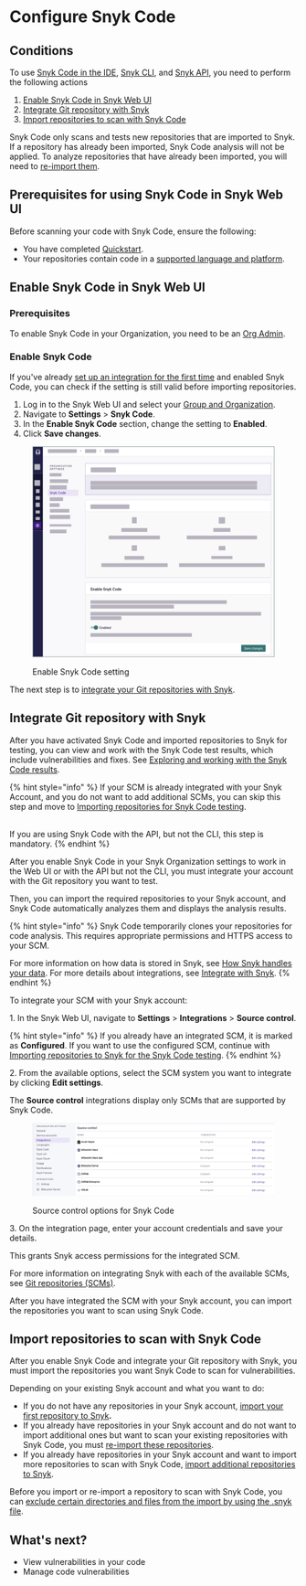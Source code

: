 # Configure Snyk Code

## Conditions

To use [Snyk Code in the IDE](use-snyk-code-in-the-ide.md), [Snyk CLI](../../snyk-cli/scan-and-maintain-projects-using-the-cli/snyk-cli-for-snyk-code/), and [Snyk API](../../snyk-api/), you need to perform the following actions

1. [Enable Snyk Code in Snyk Web UI](configure-snyk-code.md#enable-snyk-code-in-snyk-web-ui)
2. [Integrate Git repository with Snyk](configure-snyk-code.md#integrate-git-repository-with-snyk)
3. [Import repositories to scan with Snyk Code](configure-snyk-code.md#import-repositories-to-scan-with-snyk-code)

Snyk Code only scans and tests new repositories that are imported to Snyk. If a repository has already been imported, Snyk Code analysis will not be applied. To analyze repositories that have already been imported, you will need to [re-import them](import-repository-to-snyk/#re-import-repository-to-snyk).

## Prerequisites for using Snyk Code in Snyk Web UI

Before scanning your code with Snyk Code, ensure the following:

* You have completed [Quickstart](../../getting-started/quickstart/).
* Your repositories contain code in a [supported language and platform](../supported-languages-and-frameworks/).&#x20;

## Enable Snyk Code in Snyk Web UI

### Prerequisites

To enable Snyk Code in your Organization, you need to be an [Org Admin](../../snyk-admin/user-roles-and-permissions/pre-defined-roles.md).

### Enable Snyk Code&#x20;

If you've already [set up an integration for the first time](../../getting-started/quickstart/set-up-an-integration.md) and enabled Snyk Code, you can check if the setting is still valid before importing repositories.

1. Log in to the Snyk Web UI and select your [Group and Organization](../../snyk-admin/manage-groups-and-organizations/).
2. Navigate to **Settings** > **Snyk Code**.
3. In the **Enable Snyk Code** section, change the setting to **Enabled**.
4. Click **Save changes**.

<figure><img src="../../.gitbook/assets/Enable Snyk Code.png" alt="Enable Snyk Code setting"><figcaption><p>Enable Snyk Code setting</p></figcaption></figure>

The next step is to [integrate your Git repositories with Snyk](configure-snyk-code.md#integrate-git-repository-with-snyk).

## Integrate Git repository with Snyk

After you have activated Snyk Code and imported repositories to Snyk for testing, you can view and work with the Snyk Code test results, which include vulnerabilities and fixes. See [Exploring and working with the Snyk Code results](manage-code-vulnerabilities/).

{% hint style="info" %}
If your SCM is already integrated with your Snyk Account, and you do not want to add additional SCMs, you can skip this step and move to [Importing repositories for Snyk Code testing](broken-reference).

\
If you are using Snyk Code with the API, but not the CLI, this step is mandatory.
{% endhint %}

After you enable Snyk Code in your Snyk Organization settings to work in the Web UI or with the API but not the CLI, you must integrate your account with the Git repository you want to test.

Then, you can import the required repositories to your Snyk account, and Snyk Code automatically analyzes them and displays the analysis results.

{% hint style="info" %}
Snyk Code temporarily clones your repositories for code analysis. This requires appropriate permissions and HTTPS access to your SCM.

For more information on how data is stored in Snyk, see [How Snyk handles your data](../../working-with-snyk/how-snyk-handles-your-data.md). For more details about integrations, see [Integrate with Snyk](../../integrate-with-snyk/).
{% endhint %}

To integrate your SCM with your Snyk account:

1\. In the Snyk Web UI, navigate to **Settings** > **Integrations** > **Source control**.

{% hint style="info" %}
If you already have an integrated SCM, it is marked as **Configured**. If you want to use the configured SCM, continue with[ Importing repositories to Snyk for the Snyk Code testing](broken-reference).
{% endhint %}

2\. From the available options, select the SCM system you want to integrate by clicking **Edit settings**.

The **Source control** integrations display only SCMs that are supported by Snyk Code.

<figure><img src="../../.gitbook/assets/code_source_control_options.png" alt=""><figcaption><p>Source control options for Snyk Code</p></figcaption></figure>

3\. On the integration page, enter your account credentials and save your details.

This grants Snyk access permissions for the integrated SCM.

For more information on integrating Snyk with each of the available SCMs, see [Git repositories (SCMs)](../../integrate-with-snyk/git-repositories-scms-integrations-with-snyk/).

After you have integrated the SCM with your Snyk account, you can import the repositories you want to scan using Snyk Code.

## Import repositories to scan with Snyk Code

After you enable Snyk Code and integrate your Git repository with Snyk, you must import the repositories you want Snyk Code to scan for vulnerabilities.

Depending on your existing Snyk account and what you want to do:

* If you do not have any repositories in your Snyk account, [import your first repository to Snyk](../../getting-started/quickstart/import-a-project.md)**.**
* If you already have repositories in your Snyk account and do not want to import additional ones but want to scan your existing repositories with Snyk Code, you must [re-import these repositories](import-repository-to-snyk/#re-import-repository-to-snyk).
* If you already have repositories in your Snyk account and want to import more repositories to scan with Snyk Code, [import additional repositories to Snyk](import-repository-to-snyk/).

Before you import or re-import a repository to scan with Snyk Code, you can [exclude certain directories and files from the import by using the .snyk file](import-repository-to-snyk/excluding-directories-and-files-from-the-import-process.md).

## What's next?

* View vulnerabilities in your code
* Manage code vulnerabilities
